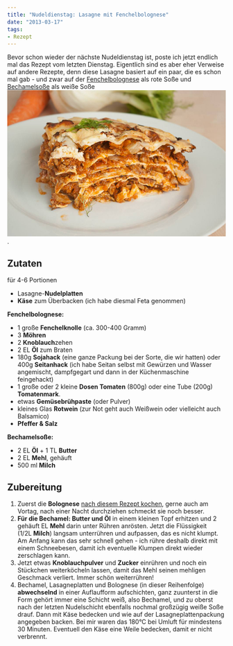 ```yaml
---
title: "Nudeldienstag: Lasagne mit Fenchelbolognese"
date: "2013-03-17" 
tags:
- Rezept
---
```


Bevor schon wieder der nächste Nudeldienstag ist, poste ich jetzt endlich mal das Rezept vom letzten Dienstag. Eigentlich sind es aber eher Verweise auf andere Rezepte, denn diese Lasagne basiert auf ein paar, die es schon mal gab - und zwar auf der [Fenchelbolognese](http://apfeleimer.wordpress.com/2012/04/18/fenchelbolognese/ "Nudeln mit Fenchelbolognese") als rote Soße und [Bechamelsoße](http://apfeleimer.wordpress.com/2012/05/04/blumenkohl-mit-bechamelsose-und-semmelbrosel/ "Blumenkohl mit Bechamelsoße und Semmelbrösel") als weiße Soße[![fenchellasagne](images/fenchellasagne.jpg)](http://apfeleimer.wordpress.com/2013/03/17/nudeldienstag-lasagne-mit-fenchelbolognese/fenchellasagne/).

## Zutaten

für 4-6 Portionen

- Lasagne-**Nudelplatten**
- **Käse** zum Überbacken (ich habe diesmal Feta genommen)

**Fenchelbolognese:**

- 1 große **Fenchelknolle** (ca. 300-400 Gramm)
- 3 **Möhren**
- 2 **Knoblauch**zehen
- 2 EL **Öl** zum Braten
- 180g **Sojahack** (eine ganze Packung bei der Sorte, die wir hatten) oder 400g **Seitanhack** (ich habe Seitan selbst mit Gewürzen und Wasser angemischt, dampfgegart und dann in der Küchenmaschine feingehackt)
- 1 große oder 2 kleine **Dosen Tomaten** (800g) oder eine Tube (200g) **Tomatenmark**.
- etwas **Gemüsebrühpaste** (oder Pulver)
- kleines Glas **Rotwein** (zur Not geht auch Weißwein oder vielleicht auch Balsamico)
- **Pfeffer & Salz**

**Bechamelsoße:**

- 2 EL **Öl** + 1 TL **Butter**
- 2 EL **Mehl**, gehäuft
- 500 ml **Milch**

## Zubereitung

1. Zuerst die **Bolognese** [nach diesem Rezept kochen](http://apfeleimer.wordpress.com/2012/04/18/fenchelbolognese/ "Nudeln mit Fenchelbolognese"), gerne auch am Vortag, nach einer Nacht durchziehen schmeckt sie noch besser.
2. **Für die Bechamel: Butter und Öl** in einem kleinen Topf erhitzen und 2 gehäuft EL **Mehl** darin unter Rühren anrösten. Jetzt die Flüssigkeit (1/2L **Milch**) langsam unterrühren und aufpassen, das es nicht klumpt. Am Anfang kann das sehr schnell gehen - ich rühre deshalb direkt mit einem Schneebesen, damit ich eventuelle Klumpen direkt wieder zerschlagen kann.
3. Jetzt etwas **Knoblauchpulver** und **Zucker** einrühren und noch ein Stückchen weiterköcheln lassen, damit das Mehl seinen mehligen Geschmack verliert. Immer schön weiterrühren!
4. Bechamel, Lasagneplatten und Bolognese (in dieser Reihenfolge) **abwechselnd** in einer Auflaufform aufschichten, ganz zuunterst in die Form gehört immer eine Schicht weiß, also Bechamel, und zu oberst nach der letzten Nudelschicht ebenfalls nochmal großzügig weiße Soße drauf. Dann mit Käse bedecken und wie auf der Lasagneplattenpackung angegeben backen. Bei mir waren das 180°C bei Umluft für mindestens 30 Minuten. Eventuell den Käse eine Weile bedecken, damit er nicht verbrennt.
